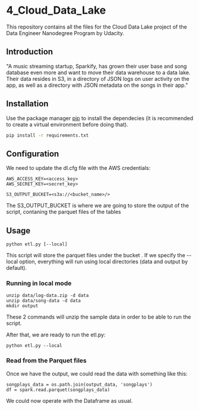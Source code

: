 # 4_Cloud_Data_Lake

This repository contains all the files for the Cloud Data Lake project of the Data Engineer Nanodegree Program by Udacity.

## Introduction
"A music streaming startup, Sparkify, has grown their user base and song database even more and want to move their data warehouse to a data lake. 
Their data resides in S3, in a directory of JSON logs on user activity on the app, as well as a directory with JSON metadata on the songs in their app."

## Installation
Use the package manager [pip](https://pip.pypa.io/en/stable/) to install the dependecies (it is recommended to create a virtual environment before doing that).

```bash
pip install -r requirements.txt
```

## Configuration

We need to update the dl.cfg file with the AWS credentials:
```
AWS_ACCESS_KEY=<access_key>
AWS_SECRET_KEY=<secret_key>

S3_OUTPUT_BUCKET=<s3a://<bucket_name>/>
```

The S3_OUTPUT_BUCKET is where we are going to store the output of the script, contaning the parquet files of the tables

## Usage

```
python etl.py [--local]
```

This script will store the parquet files under the bucket . If we specify the --local option, everything will run using 
local directories (data and output by default).


### Running in local mode
```
unzip data/log-data.zip -d data
unzip data/song-data -d data
mkdir output
```

These 2 commands will unzip the sample data in order to be able to run the script.

After that, we are ready to run the etl.py:

```
python etl.py --local
```

### Read from the Parquet files
Once we have the output, we could read the data with something like this:

```
songplays_data = os.path.join(output_data, 'songplays')
df = spark.read.parquet(songplays_data)
```

We could now operate with the Dataframe as usual.